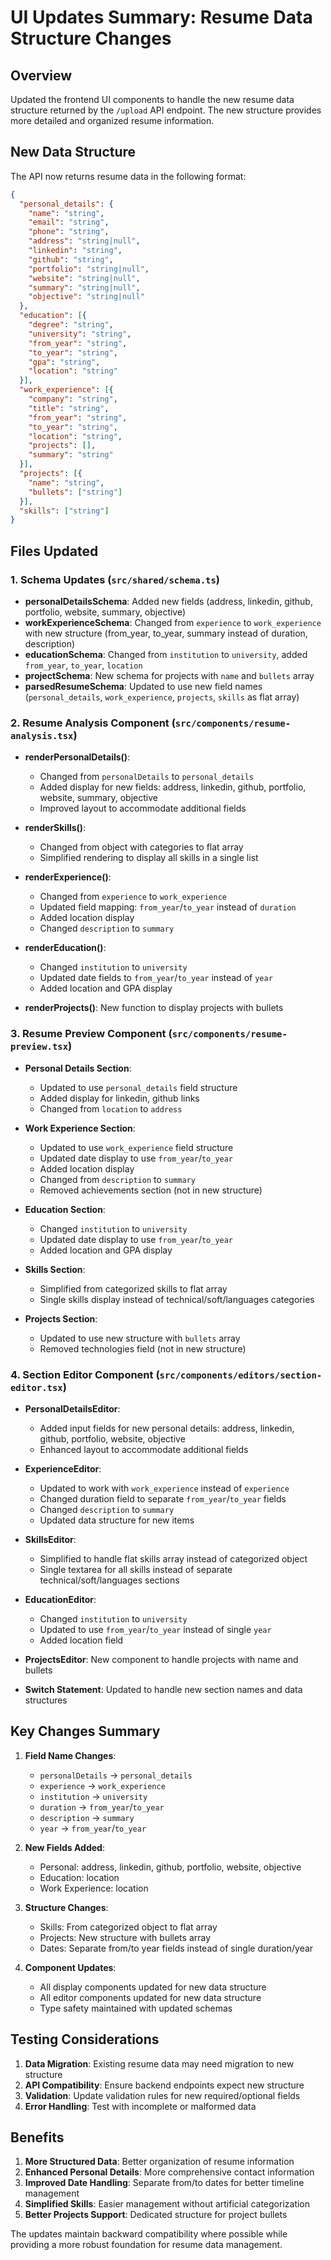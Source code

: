 # UI Updates Summary: Resume Data Structure Changes

## Overview
Updated the frontend UI components to handle the new resume data structure returned by the `/upload` API endpoint. The new structure provides more detailed and organized resume information.

## New Data Structure
The API now returns resume data in the following format:

```json
{
  "personal_details": {
    "name": "string",
    "email": "string", 
    "phone": "string",
    "address": "string|null",
    "linkedin": "string",
    "github": "string", 
    "portfolio": "string|null",
    "website": "string|null",
    "summary": "string|null",
    "objective": "string|null"
  },
  "education": [{
    "degree": "string",
    "university": "string",
    "from_year": "string",
    "to_year": "string", 
    "gpa": "string",
    "location": "string"
  }],
  "work_experience": [{
    "company": "string",
    "title": "string",
    "from_year": "string",
    "to_year": "string",
    "location": "string", 
    "projects": [],
    "summary": "string"
  }],
  "projects": [{
    "name": "string",
    "bullets": ["string"]
  }],
  "skills": ["string"]
}
```

## Files Updated

### 1. Schema Updates (`src/shared/schema.ts`)
- **personalDetailsSchema**: Added new fields (address, linkedin, github, portfolio, website, summary, objective)
- **workExperienceSchema**: Changed from `experience` to `work_experience` with new structure (from_year, to_year, summary instead of duration, description)
- **educationSchema**: Changed from `institution` to `university`, added `from_year`, `to_year`, `location`
- **projectSchema**: New schema for projects with `name` and `bullets` array
- **parsedResumeSchema**: Updated to use new field names (`personal_details`, `work_experience`, `projects`, `skills` as flat array)

### 2. Resume Analysis Component (`src/components/resume-analysis.tsx`)
- **renderPersonalDetails()**: 
  - Changed from `personalDetails` to `personal_details`
  - Added display for new fields: address, linkedin, github, portfolio, website, summary, objective
  - Improved layout to accommodate additional fields
  
- **renderSkills()**:
  - Changed from object with categories to flat array
  - Simplified rendering to display all skills in a single list
  
- **renderExperience()**:
  - Changed from `experience` to `work_experience`
  - Updated field mapping: `from_year`/`to_year` instead of `duration`
  - Added location display
  - Changed `description` to `summary`
  
- **renderEducation()**:
  - Changed `institution` to `university`
  - Updated date fields to `from_year`/`to_year` instead of `year`
  - Added location and GPA display
  
- **renderProjects()**: New function to display projects with bullets

### 3. Resume Preview Component (`src/components/resume-preview.tsx`)
- **Personal Details Section**:
  - Updated to use `personal_details` field structure
  - Added display for linkedin, github links
  - Changed from `location` to `address`
  
- **Work Experience Section**:
  - Updated to use `work_experience` field structure
  - Updated date display to use `from_year`/`to_year`
  - Added location display
  - Changed from `description` to `summary`
  - Removed achievements section (not in new structure)
  
- **Education Section**:
  - Changed `institution` to `university`
  - Updated date display to use `from_year`/`to_year` 
  - Added location and GPA display
  
- **Skills Section**:
  - Simplified from categorized skills to flat array
  - Single skills display instead of technical/soft/languages categories
  
- **Projects Section**:
  - Updated to use new structure with `bullets` array
  - Removed technologies field (not in new structure)

### 4. Section Editor Component (`src/components/editors/section-editor.tsx`)
- **PersonalDetailsEditor**:
  - Added input fields for new personal details: address, linkedin, github, portfolio, website, objective
  - Enhanced layout to accommodate additional fields
  
- **ExperienceEditor**:
  - Updated to work with `work_experience` instead of `experience`
  - Changed duration field to separate `from_year`/`to_year` fields
  - Changed `description` to `summary`
  - Updated data structure for new items
  
- **SkillsEditor**:
  - Simplified to handle flat skills array instead of categorized object
  - Single textarea for all skills instead of separate technical/soft/languages sections
  
- **EducationEditor**:
  - Changed `institution` to `university`
  - Updated to use `from_year`/`to_year` instead of single `year`
  - Added location field
  
- **ProjectsEditor**: New component to handle projects with name and bullets
  
- **Switch Statement**: Updated to handle new section names and data structures

## Key Changes Summary

1. **Field Name Changes**:
   - `personalDetails` → `personal_details`
   - `experience` → `work_experience`
   - `institution` → `university`
   - `duration` → `from_year`/`to_year`
   - `description` → `summary`
   - `year` → `from_year`/`to_year`

2. **New Fields Added**:
   - Personal: address, linkedin, github, portfolio, website, objective
   - Education: location
   - Work Experience: location

3. **Structure Changes**:
   - Skills: From categorized object to flat array
   - Projects: New structure with bullets array
   - Dates: Separate from/to year fields instead of single duration/year

4. **Component Updates**:
   - All display components updated for new data structure
   - All editor components updated for new data structure
   - Type safety maintained with updated schemas

## Testing Considerations

1. **Data Migration**: Existing resume data may need migration to new structure
2. **API Compatibility**: Ensure backend endpoints expect new structure
3. **Validation**: Update validation rules for new required/optional fields
4. **Error Handling**: Test with incomplete or malformed data

## Benefits

1. **More Structured Data**: Better organization of resume information
2. **Enhanced Personal Details**: More comprehensive contact information
3. **Improved Date Handling**: Separate from/to dates for better timeline management
4. **Simplified Skills**: Easier management without artificial categorization
5. **Better Projects Support**: Dedicated structure for project bullets

The updates maintain backward compatibility where possible while providing a more robust foundation for resume data management.
